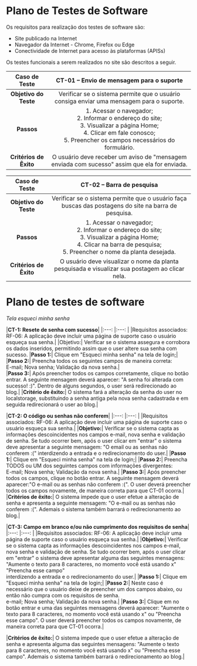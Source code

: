 # Plano de Testes de Software

Os requisitos para realização dos testes de software são:

- Site publicado na Internet
- Navegador da Internet - Chrome, Firefox ou Edge
- Conectividade de Internet para acesso às plataformas (APISs)

Os testes funcionais a serem realizados no site são descritos a seguir.

| **Caso de Teste** 	| **CT-01 – Envio de mensagem para o suporte** 	|
|:---:	|:---:	|
| **Objetivo do Teste** 	| Verificar se o sistema permite que o usuário consiga enviar uma mensagem para o suporte. 	|
| **Passos** 	| 1. Acessar o navegador; <br>2. Informar o endereço do site;<br>3. Visualizar a página Home;<br>4. Clicar em fale conosco;<br> 5. Preencher os campos necessários do formulário. 	|
| **Critérios de Êxito** 	| O usuário deve receber um aviso de "mensagem enviada com sucesso" assim que ela for enviada. |

| **Caso de Teste** 	| **CT-02 – Barra de pesquisa**	|
|:---:	|:---:	|
| **Objetivo do Teste** 	| Verificar se o sistema permite que o usuário faça buscas das postagens do site na barra de pesquisa. 	|
| **Passos** 	| 1. Acessar o navegador; <br>2. Informar o endereço do site;<br>3. Visualizar a página Home;<br>4. Clicar na barra de pesquisa;<br> 5. Preencher o nome da planta desejada. 	|
| **Critérios de Êxito** 	| O usuário deve visualizar o nome da planta pesquisada e visualizar sua postagem ao clicar nela. |



# Plano de testes de software

_Tela esqueci minha senha_

|**CT-1: Resete de senha com sucesso**|
|:---: |:---: |
|Requisitos associados: RF-06: A aplicação deve incluir uma página de suporte caso o usuário esqueça sua senha.|
|Objetivo:| Verificar se o sistema assegura e corrobora os dados inseridos, permitindo assim que o user altere sua senha com sucesso.
|**Passo 1:**| Clique em "Esqueci minha senha" na tela de login;|
<br>
|**Passo 2:**| Preencha todos os seguintes campos de maneira correta:
<br>
E-mail;
Nova senha;
Validação da nova senha.|
<br>
|**Passo 3:**| Após preencher todos os campos corretamente, clique no botão entrar. A seguinte mensagem deverá aparecer: "A senha foi alterada com sucesso! :)". Dentro de alguns segundos, o user será redirecionado ao blog.|
|**Critério de êxito:**| O sistema fará a alteração da senha do user no localstorage, substituindo a senha antiga pela nova senha cadastrada e em seguida redirecionará o user ao blog.|


|**CT-2: O código ou senhas não conferem**|
|:---: |:---: |
|Requisitos associados: RF-06: A aplicação deve incluir uma página de suporte caso o usuário esqueça sua senha.|
|**Objetivo:**| Verificar se o sistema capta as informações descoincidentes nos campos e-mail, nova senha e validação de senha. Se tudo ocorrer bem, após o user clicar em "entrar" o sistema deve apresentar a seguinte mensagem: "O email ou as senhas não conferem :(" interdizendo a entrada e o redirecionamento do user.|
|**Passo 1:**| Clique em "Esqueci minha senha" na tela de login;|
|**Passo 2:**| Preencha TODOS ou UM dos seguintes campos com informações divergentes:
<br>
E-mail;
Nova senha;
Validação da nova senha.|
|**Passo 3:**| Após preencher todos os campos, clique no botão entrar. A seguinte mensagem deverá aparecer:"O e-mail ou as senhas não conferem :(". O user deverá preencher todos os campos novamente, de maneira correta para que CT-01 ocorra.|
|**Critérios de êxito:**| O sistema impede que o user efetue a alteração de senha e apresenta a seguinte mensagem: "O e-mail ou as senhas não conferem :(". Ademais o sistema também barrará o redirecionamento ao blog.|


|**CT-3: Campo em branco e/ou não cumprimento dos requisitos de senha**|
|:---: |:---: |
|Requisitos associados: RF-06: A aplicação deve incluir uma página de suporte caso o usuário esqueça sua senha.|
|**Objetivo:**| Verificar se o sistema capta as informações descoincidentes nos campos e-mail, nova senha e validação de senha. Se tudo ocorrer bem, após o user clicar em "entrar" o sistema deve apresentar alguma das seguintes mensagens: 
<br>
"Aumente o texto para 8 caracteres, no momento você está usando x"
<br>
"Preencha esse campo"
<br>
interdizendo a entrada e o redirecionamento do user.|
|**Passo 1:**| Clique em "Esqueci minha senha" na tela de login;|
|**Passo 2:**| Neste caso é necessário que o usuário deixe de preencher um dos campos abaixo, ou então não cumpra com os requisitos de senha.
<br>
e-mail;
Nova senha;
Validação da nova senha.|
|**Passo 3:**| Clique em no botão entrar e uma das seguintes mensagens deverá aparecer: "Aumente o texto para 8 caracteres, no momento você está usando x" ou "Preencha esse campo". O user deverá preencher todos os campos novamente, de maneira correta para que CT-01 ocorra.|

|**Critérios de êxito:**| O sistema impede que o user efetue a alteração de senha e apresenta alguma das seguintes mensagens: "Aumente o texto para 8 caracteres, no momento você está usando x" ou "Preencha esse campo". Ademais o sistema também barrará o redirecionamento ao blog.|
